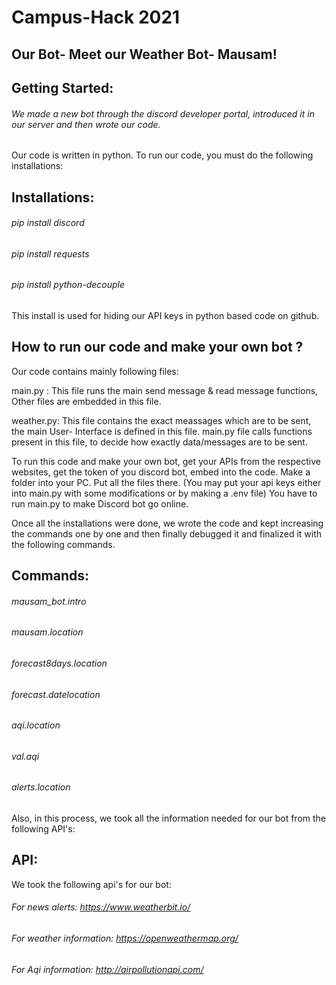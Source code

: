 # Campus-Hack 2021
## Our Bot- Meet our Weather Bot- Mausam!

## Getting Started:
###### We made a new bot through the discord developer portal, introduced it in our server and then wrote our code.

Our code is written in python.
To run our code, you must do the following installations:
## Installations:
######  pip install discord
######  pip install requests


######  pip install python-decouple
This install is used for hiding our API keys in python based code on github.

## How to run our code and make your own bot ?

Our code contains mainly following files:

main.py : This file runs the main send message & read message functions, Other files are embedded in this file. 

weather.py: This file contains the exact meassages which are to be sent, the main User- Interface is defined in this file. main.py file calls functions present in this file, to decide how exactly data/messages are to be sent.

To run this code and make your own bot, get your APIs from the respective websites, get the token of you discord bot, embed into the code.
Make a folder into your PC. Put all the files there. (You may put your api keys either into main.py with some modifications or by making a .env file) You have to run main.py to make Discord bot go online.


Once all the installations were done, we wrote the code and kept increasing the commands one by one and then finally debugged it and finalized it with the following commands.

## Commands:
######  mausam_bot.intro
######  mausam.location
######  forecast8days.location
######  forecast.datelocation
######  aqi.location 
######  val.aqi
######  alerts.location

Also, in this process, we took all the information needed for our bot from the following API's:

## API:
We took the following api's for our bot:
###### For news alerts: https://www.weatherbit.io/
###### For weather information: https://openweathermap.org/
###### For Aqi information: http://airpollutionapi.com/

